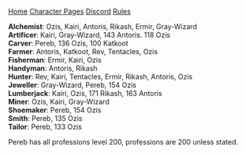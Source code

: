 ﻿[Home](index) [Character Pages](https://www.dofus.com/en/mmorpg/community/directories/guild-pages/253100222-power) [Discord](https://discord.gg/bMYHBrW) [Rules](rules)


**Alchemist**: Ozis, Kairi, Antoris, Rikash, Ermir, Gray-Wizard   
**Artificer**: Kairi, Gray-Wizard, 143 Antoris. 118 Ozis       
**Carver**: Pereb, 136 Ozis, 100 Katkoot     
**Farmer**: Antoris, Katkoot, Rev, Tentacles, Ozis     
**Fisherman**: Ermir, Kairi, Ozis   
**Handyman**: Antoris, Rikash   
**Hunter**: Rev, Kairi, Tentacles, Ermir, Rikash, Antoris, Ozis    
**Jeweller**: Gray-Wizard, Pereb, 154 Ozis       
**Lumberjack**: Kairi, Ozis, 171 Rikash, 163 Antoris   
**Miner**: Ozis, Kairi, Gray-Wizard     
**Shoemaker**: Pereb, 154 Ozis   
**Smith**: Pereb, 135 Ozis   
**Tailor**: Pereb, 133 Ozis  

Pereb has all professions level 200, professions are 200 unless stated.

